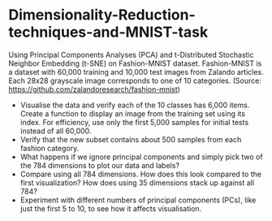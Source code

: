 # Dimensionality-Reduction-techniques-and-MNIST-task

Using Principal Components Analyses (PCA) and t-Distributed Stochastic Neighbor Embedding (t-SNE) on Fashion-MNIST dataset. Fashion-MNIST is a dataset with 60,000 training and 10,000 test images from Zalando articles. Each 28x28 grayscale image corresponds to one of 10 categories. (Source: https://github.com/zalandoresearch/fashion-mnist) 

- Visualise the data and verify each of the 10 classes has 6,000 items. Create a function to display an image from the training set using its index. For efficiency, use only the first 5,000 samples for initial tests instead of all 60,000.
- Verify that the new subset contains about 500 samples from each fashion category.
- What happens if we ignore principal components and simply pick two of the 784 dimensions to plot our data and labels?
- Compare using all 784 dimensions. How does this look compared to the first visualization? How does using 35 dimensions stack up against all 784?
- Experiment with different numbers of principal components (PCs), like just the first 5 to 10, to see how it affects visualisation.
